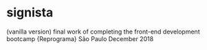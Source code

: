 # signista
(vanilla version) final work of completing the front-end development bootcamp {Reprograma} São Paulo December 2018
